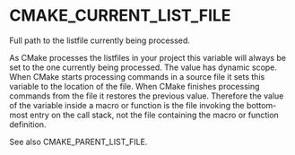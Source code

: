   

# CMAKE_CURRENT_LIST_FILE  
Full path to the listfile currently being processed.  

As CMake processes the listfiles in your project this variable will
always be set to the one currently being processed.  The value has
dynamic scope.  When CMake starts processing commands in a source file
it sets this variable to the location of the file.  When CMake
finishes processing commands from the file it restores the previous
value.  Therefore the value of the variable inside a macro or function
is the file invoking the bottom-most entry on the call stack, not the
file containing the macro or function definition.  

See also CMAKE_PARENT_LIST_FILE.  

